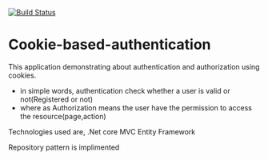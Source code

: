 [![Build Status](https://dev.azure.com/SarathBaijuPit/RepositoryPatternDemo/_apis/build/status/SarathBaiju.Cookie-based-authentication?branchName=master)](https://dev.azure.com/SarathBaijuPit/RepositoryPatternDemo/_build/latest?definitionId=2&branchName=master)
# Cookie-based-authentication
This application demonstrating about authentication and authorization using cookies.
 * in  simple words, authentication check whether a user is valid or not(Registered or not)
 * where as Authorization means the user have the permission to access the resource(page,action)

Technologies used are,
 .Net core MVC
 Entity Framework
 
 Repository pattern is implimented
 
